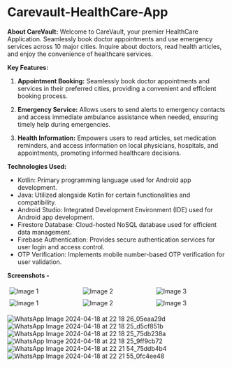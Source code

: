 # Carevault-HealthCare-App

**About CareVault:**
Welcome to CareVault, your premier HealthCare Application. Seamlessly book doctor appointments and use emergency services across 10 major cities. Inquire about doctors, read health articles, and enjoy the convenience of healthcare services.

**Key Features:**

1. **Appointment Booking:**
   Seamlessly book doctor appointments and services in their preferred cities, providing a convenient and efficient booking process.

2. **Emergency Service:**
   Allows users to send alerts to emergency contacts and access immediate ambulance assistance when needed, ensuring timely help during emergencies.

3. **Health Information:**
   Empowers users to read articles, set medication reminders, and access information on local physicians, hospitals, and appointments, promoting informed healthcare decisions.

**Technologies Used:**

- Kotlin: Primary programming language used for Android app development.
- Java: Utilized alongside Kotlin for certain functionalities and compatibility.
- Android Studio: Integrated Development Environment (IDE) used for Android app development.
- Firestore Database: Cloud-hosted NoSQL database used for efficient data management.
- Firebase Authentication: Provides secure authentication services for user login and access control.
- OTP Verification: Implements mobile number-based OTP verification for user validation.

**Screenshots -** 
<div style="display: flex;">
  <img src="[image1.jpg](https://github.com/Samb30/Carevault-HealthCare-App/assets/117346153/c411f71e-5616-4569-a432-6c3201bdc695)" alt="Image 1" style="flex: 33.33%; padding: 5px;">
  <img src="[image2.jpg](https://github.com/Samb30/Carevault-HealthCare-App/assets/117346153/e24dd0a0-0097-4915-9bb6-236d8ad0c89e)" alt="Image 2" style="flex: 33.33%; padding: 5px;">
  <img src="image3.jpg" alt="Image 3" style="flex: 33.33%; padding: 5px;">
</div>

<div style="display: flex;">
  <img src="image1.jpg" alt="Image 1" style="flex: 33.33%; padding: 5px;">
  <img src="image2.jpg" alt="Image 2" style="flex: 33.33%; padding: 5px;">
  <img src="image3.jpg" alt="Image 3" style="flex: 33.33%; padding: 5px;">
</div>


![WhatsApp Image 2024-04-18 at 22 18 26_05eaa29d](https://github.com/Samb30/Carevault-HealthCare-App/assets/117346153/c411f71e-5616-4569-a432-6c3201bdc695)
![WhatsApp Image 2024-04-18 at 22 18 25_d5cf851b](https://github.com/Samb30/Carevault-HealthCare-App/assets/117346153/e24dd0a0-0097-4915-9bb6-236d8ad0c89e)
![WhatsApp Image 2024-04-18 at 22 18 25_75db238a](https://github.com/Samb30/Carevault-HealthCare-App/assets/117346153/aabe3c1c-bb5b-47c9-a763-f4a1e358a2b2)
![WhatsApp Image 2024-04-18 at 22 18 25_9ff9cb72](https://github.com/Samb30/Carevault-HealthCare-App/assets/117346153/8db0f739-8afb-4514-926d-1fb48acad509)
![WhatsApp Image 2024-04-18 at 22 21 54_75ddb4b4](https://github.com/Samb30/Carevault-HealthCare-App/assets/117346153/6fad7fa7-9b53-4dd2-989b-530ce4e7e512)
![WhatsApp Image 2024-04-18 at 22 21 55_0fc4ee48](https://github.com/Samb30/Carevault-HealthCare-App/assets/117346153/b643c205-9c0a-4583-a0cc-2a69950e657b)
